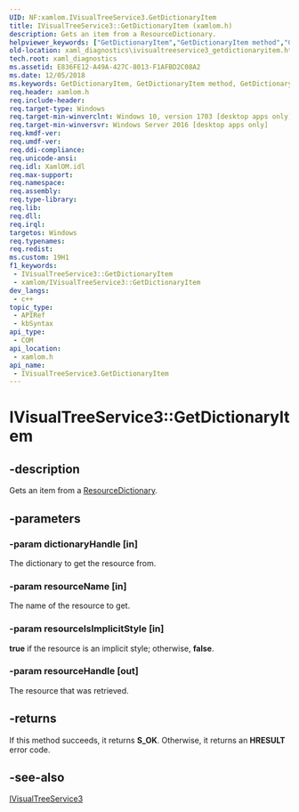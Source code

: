 ```yaml
---
UID: NF:xamlom.IVisualTreeService3.GetDictionaryItem
title: IVisualTreeService3::GetDictionaryItem (xamlom.h)
description: Gets an item from a ResourceDictionary.
helpviewer_keywords: ["GetDictionaryItem","GetDictionaryItem method","GetDictionaryItem method","IVisualTreeService3 interface","IVisualTreeService3 interface","GetDictionaryItem method","IVisualTreeService3.GetDictionaryItem","IVisualTreeService3::GetDictionaryItem","xaml_diagnostics.ivisualtreeservice3_getdictionaryitem","xamlom/IVisualTreeService3::GetDictionaryItem"]
old-location: xaml_diagnostics\ivisualtreeservice3_getdictionaryitem.htm
tech.root: xaml_diagnostics
ms.assetid: E836FE12-A49A-427C-8013-F1AFBD2C08A2
ms.date: 12/05/2018
ms.keywords: GetDictionaryItem, GetDictionaryItem method, GetDictionaryItem method,IVisualTreeService3 interface, IVisualTreeService3 interface,GetDictionaryItem method, IVisualTreeService3.GetDictionaryItem, IVisualTreeService3::GetDictionaryItem, xaml_diagnostics.ivisualtreeservice3_getdictionaryitem, xamlom/IVisualTreeService3::GetDictionaryItem
req.header: xamlom.h
req.include-header: 
req.target-type: Windows
req.target-min-winverclnt: Windows 10, version 1703 [desktop apps only]
req.target-min-winversvr: Windows Server 2016 [desktop apps only]
req.kmdf-ver: 
req.umdf-ver: 
req.ddi-compliance: 
req.unicode-ansi: 
req.idl: XamlOM.idl
req.max-support: 
req.namespace: 
req.assembly: 
req.type-library: 
req.lib: 
req.dll: 
req.irql: 
targetos: Windows
req.typenames: 
req.redist: 
ms.custom: 19H1
f1_keywords:
 - IVisualTreeService3::GetDictionaryItem
 - xamlom/IVisualTreeService3::GetDictionaryItem
dev_langs:
 - c++
topic_type:
 - APIRef
 - kbSyntax
api_type:
 - COM
api_location:
 - xamlom.h
api_name:
 - IVisualTreeService3.GetDictionaryItem
---
```


# IVisualTreeService3::GetDictionaryItem


## -description

Gets an item from a <a href="/dotnet/api/system.windows.resourcedictionary?view=netframework-4.8">ResourceDictionary</a>.

## -parameters

### -param dictionaryHandle [in]

The dictionary to get the resource from.

### -param resourceName [in]

The name of the resource to get.

### -param resourceIsImplicitStyle [in]

<b>true</b> if the resource is an implicit style; otherwise, <b>false</b>.

### -param resourceHandle [out]

The resource that was retrieved.

## -returns

If this method succeeds, it returns <b>S_OK</b>. Otherwise, it returns an <b>HRESULT</b> error code.

## -see-also

<a href="/previous-versions/windows/desktop/api/xamlom/nn-xamlom-ivisualtreeservice3">IVisualTreeService3</a>
